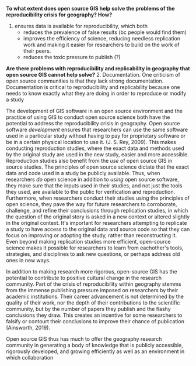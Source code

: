 **To what extent does open source GIS help solve the problems of the reproducibility crisis for geography? How?**
1. ensures data is available for reproducibility, which both
     * reduces the prevalence of false results (bc people would find them)
     * improves the efficiency of science, reducing needless replication work and making it easier for researchers to
       build on the work of their peers.
     * reduces the toxic pressure to publish (?)
       
**Are there problems with reproducibility and replicability in geography that open source GIS cannot help solve?**
2. Documentation. One criticism of open source communities is that they lack strong documentation. Documentation is critical to reproducibility and replicability because one needs to know exactly what they are doing in order to reproduce or modify a study


The development of GIS software in an open source environment and the practice of using GIS to conduct open source science both have the potential to address the reproducibility crisis in geography.
Open source software *development* ensures that researchers can use the same software used in a particular study without having to pay for proprietary software or be in a certain physical location to use it. (J. S. Rey, 2009). 
This makes conducting reproduction studies, where the exact data and methods used by the original study are used in the new study, easier and more accessible.
Reproduction studies also benefit from the *use* of open source GIS in source studies. The principles of open source science dictate that the exact data and code used in a study be publicly available. 
Thus, when researchers *do* open science in addition to *using* open source software, they make sure that the inputs used in their studies, and not just the tools they used, are available to the public for verification and reproduction.
Furthermore, when researchers conduct their studies using the principles of open science, they pave the way for future researchers to corroborate, challenge, and refine their conclusions through replication studies, in which the question of the original story is asked in a new context or altered slightly in the original context. 
It's important for researchers attempting to replicate a study to have access to the original data and source code so that they can focus on improving or adopting the study, rather than reconstructing it.
Even beyond making replication studies more efficient, open-source science makes it possible for researchers to learn from eachother's tools, strategies, and disciplines to ask new questions, or perhaps address old ones in new ways. 

In addition to making research more rigorous, open-source GIS has the potential to contribute to positive cultural change in the research community. Part of the crisis of reproducibility within geography stemms from the immense publishing pressure imposed on researchers by their academic institutions. 
Their career advancement is not determined by the quality of their work, nor the depth of their contributions to the scientific community, but by the number of papers they publish and the flashy conclusions they draw. 
This creates an incentive for some researchers to falsify or contourt their conclusions to improve their chance of publication (Ainsworth, 2019). 


Open source GIS thus has much to offer the geography research community in generating a body of knowledge that is publicly accessible, rigorously developed, and growing efficiently as well as an environment in which collaboration 











